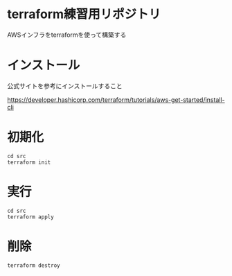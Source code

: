 # terraform練習用リポジトリ

AWSインフラをterraformを使って構築する

# インストール

公式サイトを参考にインストールすること

https://developer.hashicorp.com/terraform/tutorials/aws-get-started/install-cli

# 初期化

```
cd src
terraform init
```

# 実行

```
cd src
terraform apply
```

# 削除

```
terraform destroy
```